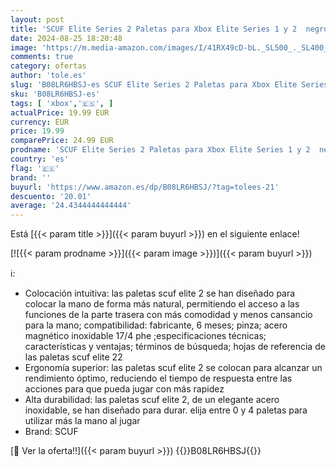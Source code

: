 ```yaml
---
layout: post
title: 'SCUF Elite Series 2 Paletas para Xbox Elite Series 1 y 2  negro  503-600-01-017-NA '
date: 2024-08-25 18:20:48
image: 'https://m.media-amazon.com/images/I/41RX49cD-bL._SL500_._SL400_.jpg'
comments: true
category: ofertas
author: 'tole.es'
slug: 'B08LR6HBSJ-es SCUF Elite Series 2 Paletas para Xbox Elite Series 1 y 2...'
sku: 'B08LR6HBSJ-es'
tags: [ 'xbox','🇪🇸', ]
actualPrice: 19.99 EUR
currency: EUR
price: 19.99
comparePrice: 24.99 EUR
prodname: 'SCUF Elite Series 2 Paletas para Xbox Elite Series 1 y 2  negro  503-600-01-017-NA '
country: 'es'
flag: '🇪🇸'
brand: ''
buyurl: 'https://www.amazon.es/dp/B08LR6HBSJ/?tag=tolees-21'
descuento: '20.01'
average: '24.4344444444444'
---
```


Está [{{< param title >}}]({{< param buyurl >}}) en el siguiente enlace!

[![{{< param prodname >}}]({{< param image >}})]({{< param buyurl >}})

ℹ️:

- Colocación intuitiva: las paletas scuf elite 2 se han diseñado para colocar la mano de forma más natural, permitiendo el acceso a las funciones de la parte trasera con más comodidad y menos cansancio para la mano; compatibilidad: fabricante, 6 meses; pinza; acero magnético inoxidable 17/4 phe ;especificaciones técnicas; características y ventajas; términos de búsqueda; hojas de referencia de las paletas scuf elite 22
- Ergonomía superior: las paletas scuf elite 2 se colocan para alcanzar un rendimiento óptimo, reduciendo el tiempo de respuesta entre las acciones para que pueda jugar con más rapidez
- Alta durabilidad: las paletas scuf elite 2, de un elegante acero inoxidable, se han diseñado para durar. elija entre 0 y 4 paletas para utilizar más la mano al jugar
- Brand: SCUF

[🛒 Ver la oferta!!]({{< param buyurl >}})
{{<world>}}B08LR6HBSJ{{</world>}}
